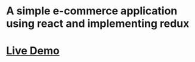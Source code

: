 # A simple e-commerce application using react and implementing redux

# [Live Demo](https://623307b2c467616f09d73aee--elastic-roentgen-f354da.netlify.app)
